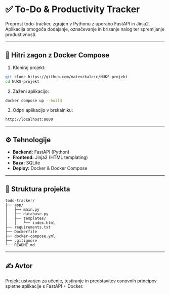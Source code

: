 # ✅ To-Do & Productivity Tracker

Preprost todo-tracker, zgrajen v Pythonu z uporabo FastAPI in Jinja2.  
Aplikacija omogoča dodajanje, označevanje in brisanje nalog ter spremljanje produktivnosti.

---

## 🚀 Hitri zagon z Docker Compose

1. Kloniraj projekt:

```bash
git clone https://github.com/matevzkalcic/NUKS-projekt
cd NUKS-projekt
```

2. Zaženi aplikacijo:

```bash
docker compose up --build
```

3. Odpri aplikacijo v brskalniku:

```
http://localhost:8000
```

---

## ⚙️ Tehnologije

- **Backend:** FastAPI (Python)
- **Frontend:** Jinja2 (HTML templating)
- **Baza:** SQLite
- **Deploy:** Docker & Docker Compose

---

## 📂 Struktura projekta

```
todo-tracker/
├── app/
│   ├── main.py
│   ├── database.py
│   ├── templates/
│   │   └── index.html
├── requirements.txt
├── Dockerfile
├── docker-compose.yml
├── .gitignore
└── README.md
```

---

## ✍️ Avtor

Projekt ustvarjen za učenje, testiranje in predstavitev osnovnih principov spletne aplikacije s FastAPI + Docker.
